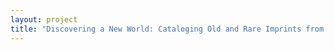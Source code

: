 ```yaml
--- 
layout: project 
title: "Discovering a New World: Cataloging Old and Rare Imprints from Colonial and Early Independent Mexico" 
---
```



